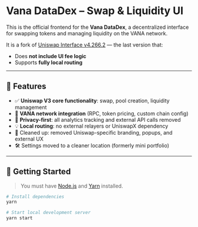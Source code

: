 # Vana DataDex – Swap & Liquidity UI

This is the official frontend for the **Vana DataDex**, a decentralized interface for swapping tokens and managing liquidity on the VANA network.

It is a fork of [Uniswap Interface v4.266.2](https://github.com/Uniswap/interface) — the last version that:
- Does **not include UI fee logic**
- Supports **fully local routing**

---

## 🚀 Features

- ✅ **Uniswap V3 core functionality**: swap, pool creation, liquidity management
- 🎯 **VANA network integration** (RPC, token pricing, custom chain config)
- 🧠 **Privacy-first**: all analytics tracking and external API calls removed
- 💡 **Local routing**: no external relayers or UniswapX dependency
- 🧼 Cleaned up: removed Uniswap-specific branding, popups, and external UX
- 🛠 Settings moved to a cleaner location (formerly mini portfolio)

---

## 🔧 Getting Started

> You must have [Node.js](https://nodejs.org/) and [Yarn](https://yarnpkg.com/) installed.

```bash
# Install dependencies
yarn

# Start local development server
yarn start
